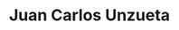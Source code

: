 ---
title: Juan Carlos Unzueta
aliases: 
  - /people/juan-unzueta
other_names:
  - Juan Unzueta
layout: people
featured_image: 
featured_image_attr: 
featured_image_alt: 
featured_image_caption: 
---